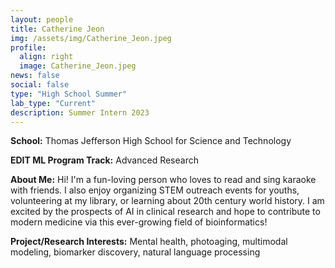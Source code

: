 ```yaml
---
layout: people
title: Catherine Jeon
img: /assets/img/Catherine_Jeon.jpeg
profile:
  align: right
  image: Catherine_Jeon.jpeg
news: false
social: false
type: "High School Summer"
lab_type: "Current"
description: Summer Intern 2023
---
```


**School:** Thomas Jefferson High School for Science and Technology

**EDIT ML Program Track:**
Advanced Research

**About Me:**
Hi! I'm a fun-loving person who loves to read and sing karaoke with friends. I also enjoy organizing STEM outreach events for youths, volunteering at my library, or learning about 20th century world history.
I am excited by the prospects of AI in clinical research and hope to contribute to modern medicine via this ever-growing field of bioinformatics!

**Project/Research Interests:**
Mental health, photoaging, multimodal modeling, biomarker discovery, natural language processing
    